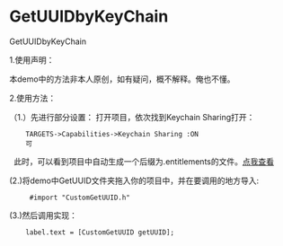# GetUUIDbyKeyChain
GetUUIDbyKeyChain

1.使用声明：

   本demo中的方法非本人原创，如有疑问，概不解释。俺也不懂。
   
2.使用方法：

  （1.）先进行部分设置：
        打开项目，依次找到Keychain Sharing打开：
        
        TARGETS->Capabilities->Keychain Sharing :ON
        可
   此时，可以看到项目中自动生成一个后缀为.entitlements的文件。[点我查看](https://github.com/diankuanghuolong/GetUUIDbyKeyChain/blob/master/GetUUIDbyKeyChain/GetUUID/SourceFile.bundle/1.png)
        
   (2.)将demo中GetUUID文件夹拖入你的项目中，并在要调用的地方导入:
     
         #import "CustomGetUUID.h"
     
   (3.)然后调用实现：
   
        label.text = [CustomGetUUID getUUID];
